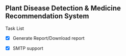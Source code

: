 ## Plant Disease Detection & Medicine Recommendation System

Task List
- [x] Generate Report/Download report     
- [x] SMTP support 
   